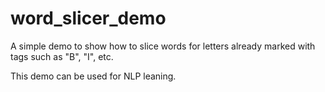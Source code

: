 word_slicer_demo
================

A simple demo to show how to slice words for letters already marked with tags such as "B", "I", etc.

This demo can be used for NLP leaning.

